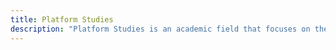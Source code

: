 ```yaml
---
title: Platform Studies
description: "Platform Studies is an academic field that focuses on the examination of the underlying computing systems, including hardware and software, that support creative and expressive works. It investigates how these technological platforms enable, restrict, and shape the development and distribution of digital media and cultural productions."
---
```

